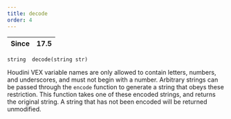```yaml
---
title: decode
order: 4
---
```

| Since | 17.5 |
| --- | --- |

`string  decode(string str)`

Houdini VEX variable names are only allowed to contain letters, numbers, and
underscores, and must not begin with a number. Arbitrary strings can be passed
through the `encode` function to generate a string that obeys these
restriction. This function takes one of these encoded strings, and returns the
original string. A string that has not been encoded will be returned
unmodified.
